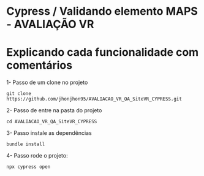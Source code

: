 # Cypress / Validando elemento MAPS - AVALIAÇÃO VR
# Explicando cada funcionalidade com comentários 

1- Passo de um clone no projeto

```
git clone https://github.com/jhonjhon95/AVALIACAO_VR_QA_SiteVR_CYPRESS.git
```

2- Passo de entre na pasta do projeto

```
cd AVALIACAO_VR_QA_SiteVR_CYPRESS
```

3- Passo instale as dependências

```
bundle install
```

4- Passo rode o projeto:

```
npx cypress open
